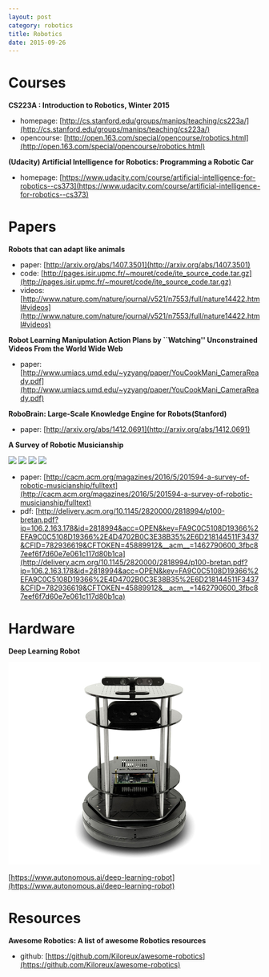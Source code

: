 ```yaml
---
layout: post
category: robotics
title: Robotics
date: 2015-09-26
---
```


# Courses

**CS223A : Introduction to Robotics, Winter 2015**

- homepage: [http://cs.stanford.edu/groups/manips/teaching/cs223a/](http://cs.stanford.edu/groups/manips/teaching/cs223a/)
- opencourse: [http://open.163.com/special/opencourse/robotics.html](http://open.163.com/special/opencourse/robotics.html)

**(Udacity) Artificial Intelligence for Robotics: Programming a Robotic Car**

- homepage: [https://www.udacity.com/course/artificial-intelligence-for-robotics--cs373](https://www.udacity.com/course/artificial-intelligence-for-robotics--cs373)

# Papers

**Robots that can adapt like animals**

- paper: [http://arxiv.org/abs/1407.3501](http://arxiv.org/abs/1407.3501)
- code: [http://pages.isir.upmc.fr/~mouret/code/ite_source_code.tar.gz](http://pages.isir.upmc.fr/~mouret/code/ite_source_code.tar.gz)
- videos: [http://www.nature.com/nature/journal/v521/n7553/full/nature14422.html#videos](http://www.nature.com/nature/journal/v521/n7553/full/nature14422.html#videos)

**Robot Learning Manipulation Action Plans by ``Watching'' Unconstrained Videos From the World Wide Web**

- paper: [http://www.umiacs.umd.edu/~yzyang/paper/YouCookMani_CameraReady.pdf](http://www.umiacs.umd.edu/~yzyang/paper/YouCookMani_CameraReady.pdf)

**RoboBrain: Large-Scale Knowledge Engine for Robots(Stanford)**

- paper: [http://arxiv.org/abs/1412.0691](http://arxiv.org/abs/1412.0691)

**A Survey of Robotic Musicianship**

![](http://deliveryimages.acm.org/10.1145/2820000/2818994/ins02.gif)
![](http://deliveryimages.acm.org/10.1145/2820000/2818994/ins03.gif)
![](http://deliveryimages.acm.org/10.1145/2820000/2818994/ins04.gif)
![](http://deliveryimages.acm.org/10.1145/2820000/2818994/ins05.gif)

- paper: [http://cacm.acm.org/magazines/2016/5/201594-a-survey-of-robotic-musicianship/fulltext](http://cacm.acm.org/magazines/2016/5/201594-a-survey-of-robotic-musicianship/fulltext)
- pdf: [http://delivery.acm.org/10.1145/2820000/2818994/p100-bretan.pdf?ip=106.2.163.178&id=2818994&acc=OPEN&key=FA9C0C5108D19366%2EFA9C0C5108D19366%2E4D4702B0C3E38B35%2E6D218144511F3437&CFID=782936619&CFTOKEN=45889912&__acm__=1462790600_3fbc87eef6f7d60e7e061c117d80b1ca](http://delivery.acm.org/10.1145/2820000/2818994/p100-bretan.pdf?ip=106.2.163.178&id=2818994&acc=OPEN&key=FA9C0C5108D19366%2EFA9C0C5108D19366%2E4D4702B0C3E38B35%2E6D218144511F3437&CFID=782936619&CFTOKEN=45889912&__acm__=1462790600_3fbc87eef6f7d60e7e061c117d80b1ca)

# Hardware

**Deep Learning Robot**

![](/assets/robots/deepbot-research-robot-18.jpg)

[https://www.autonomous.ai/deep-learning-robot](https://www.autonomous.ai/deep-learning-robot)

# Resources

**Awesome Robotics: A list of awesome Robotics resources**

- github: [https://github.com/Kiloreux/awesome-robotics](https://github.com/Kiloreux/awesome-robotics)
